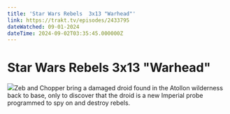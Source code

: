 ```yaml
---
title: 'Star Wars Rebels  3x13 "Warhead"' 
link: https://trakt.tv/episodes/2433795
dateWatched: 09-01-2024
dateTime: 2024-09-02T03:35:45.000000Z
---
```

# Star Wars Rebels  3x13 "Warhead"

![](https://walter-r2.trakt.tv/images/episodes/002/433/795/screenshots/thumb/8ab9c310c7.jpg)Zeb and Chopper bring a damaged droid found in the Atollon wilderness back to base, only to discover that the droid is a new Imperial probe programmed to spy on and destroy rebels.